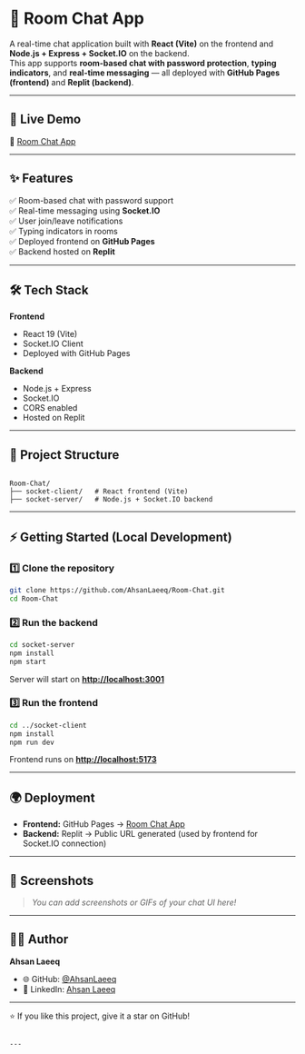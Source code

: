 # 💬 Room Chat App  

A real-time chat application built with **React (Vite)** on the frontend and **Node.js + Express + Socket.IO** on the backend.  
This app supports **room-based chat with password protection**, **typing indicators**, and **real-time messaging** — all deployed with **GitHub Pages (frontend)** and **Replit (backend)**.  

---

## 🚀 Live Demo  
🔗 [Room Chat App](https://ahsanlaeeq.github.io/Room-Chat/)  

---

## ✨ Features  

✅ Room-based chat with password support  
✅ Real-time messaging using **Socket.IO**  
✅ User join/leave notifications  
✅ Typing indicators in rooms  
✅ Deployed frontend on **GitHub Pages**  
✅ Backend hosted on **Replit**  

---

## 🛠️ Tech Stack  

**Frontend**  
- React 19 (Vite)  
- Socket.IO Client  
- Deployed with GitHub Pages  

**Backend**  
- Node.js + Express  
- Socket.IO  
- CORS enabled  
- Hosted on Replit  

---

## 📂 Project Structure  

```

Room-Chat/
├── socket-client/   # React frontend (Vite)
├── socket-server/   # Node.js + Socket.IO backend

````

---

## ⚡ Getting Started (Local Development)  

### 1️⃣ Clone the repository
```bash
git clone https://github.com/AhsanLaeeq/Room-Chat.git
cd Room-Chat
````

### 2️⃣ Run the backend

```bash
cd socket-server
npm install
npm start
```

Server will start on **[http://localhost:3001](http://localhost:3001)**

### 3️⃣ Run the frontend

```bash
cd ../socket-client
npm install
npm run dev
```

Frontend runs on **[http://localhost:5173](http://localhost:5173)**

---

## 🌍 Deployment

* **Frontend:** GitHub Pages → [Room Chat App](https://ahsanlaeeq.github.io/Room-Chat/)
* **Backend:** Replit → Public URL generated (used by frontend for Socket.IO connection)

---

## 📸 Screenshots

> *You can add screenshots or GIFs of your chat UI here!*

---

## 👨‍💻 Author

**Ahsan Laeeq**

* 🌐 GitHub: [@AhsanLaeeq](https://github.com/AhsanLaeeq)
* 💼 LinkedIn: [Ahsan Laeeq](https://www.linkedin.com/in/ahsan-laeeq-22a085348)

---

⭐ If you like this project, give it a star on GitHub!

```

---


